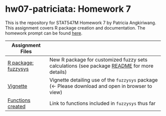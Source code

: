 # hw07-patriciata: Homework 7

This is the repository for STAT547M Homework 7 by Patricia Angkiriwang.
This assignment covers R package creation and documentation. The homework prompt can be found [here](http://stat545.com/Classroom/assignments/hw07/hw07.html).

|  Assignment Files  |         |
|--------------------|-----------|
| [R package: fuzzysys](https://github.com/STAT545-UBC-students/hw07-patriciata/tree/master/fuzzysys)| New R package for customized fuzzy sets calculations (see package [README](https://github.com/STAT545-UBC-students/hw07-patriciata/blob/master/fuzzysys/README.md) for more details)|
| [Vignette](https://github.com/STAT545-UBC-students/hw07-patriciata/blob/master/fuzzysys/inst/doc/using_fuzzysys.html)| Vignette detailing use of the `fuzzysys` package (<- Please download and open in browser to view)|
| [Functions created](https://github.com/STAT545-UBC-students/hw07-patriciata/blob/master/fuzzysys/R/fuzzy_operators.R) | Link to functions included in `fuzzysys` thus far |

